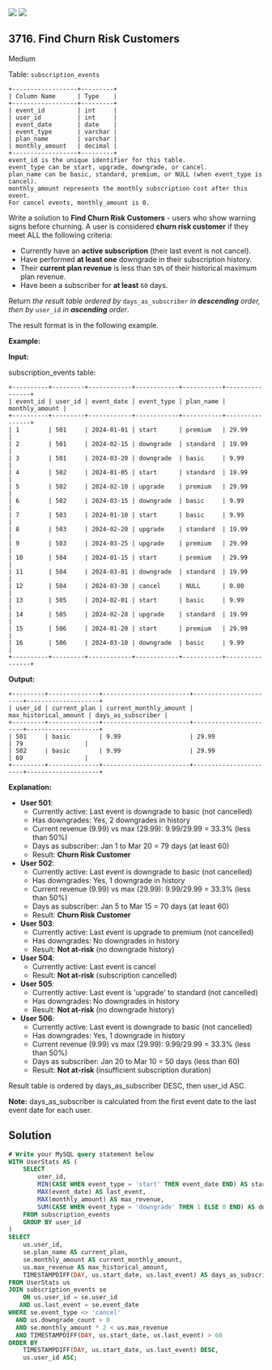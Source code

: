 [![](https://img.shields.io/github/stars/javadev/LeetCode-in-Java?label=Stars&style=flat-square)](https://github.com/javadev/LeetCode-in-Java)
[![](https://img.shields.io/github/forks/javadev/LeetCode-in-Java?label=Fork%20me%20on%20GitHub%20&style=flat-square)](https://github.com/javadev/LeetCode-in-Java/fork)

## 3716\. Find Churn Risk Customers

Medium

Table: `subscription_events`

    +------------------+---------+
    | Column Name      | Type    |
    +------------------+---------+
    | event_id         | int     |
    | user_id          | int     |
    | event_date       | date    |
    | event_type       | varchar |
    | plan_name        | varchar |
    | monthly_amount   | decimal |
    +------------------+---------+
    event_id is the unique identifier for this table.
    event_type can be start, upgrade, downgrade, or cancel.
    plan_name can be basic, standard, premium, or NULL (when event_type is cancel).
    monthly_amount represents the monthly subscription cost after this event.
    For cancel events, monthly_amount is 0. 

Write a solution to **Find Churn Risk Customers** - users who show warning signs before churning. A user is considered **churn risk customer** if they meet ALL the following criteria:

*   Currently have an **active subscription** (their last event is not cancel).
*   Have performed **at least one** downgrade in their subscription history.
*   Their **current plan revenue** is less than `50%` of their historical maximum plan revenue.
*   Have been a subscriber for **at least** `60` days.

Return _the result table ordered by_ `days_as_subscriber` _in **descending** order, then by_ `user_id` _in **ascending** order_.

The result format is in the following example.

**Example:**

**Input:**

subscription\_events table:

    +----------+---------+------------+------------+-----------+----------------+
    | event_id | user_id | event_date | event_type | plan_name | monthly_amount |
    +----------+---------+------------+------------+-----------+----------------+
    | 1        | 501     | 2024-01-01 | start      | premium   | 29.99          |
    | 2        | 501     | 2024-02-15 | downgrade  | standard  | 19.99          |
    | 3        | 501     | 2024-03-20 | downgrade  | basic     | 9.99           |
    | 4        | 502     | 2024-01-05 | start      | standard  | 19.99          |
    | 5        | 502     | 2024-02-10 | upgrade    | premium   | 29.99          |
    | 6        | 502     | 2024-03-15 | downgrade  | basic     | 9.99           |
    | 7        | 503     | 2024-01-10 | start      | basic     | 9.99           |
    | 8        | 503     | 2024-02-20 | upgrade    | standard  | 19.99          |
    | 9        | 503     | 2024-03-25 | upgrade    | premium   | 29.99          |
    | 10       | 504     | 2024-01-15 | start      | premium   | 29.99          |
    | 11       | 504     | 2024-03-01 | downgrade  | standard  | 19.99          |
    | 12       | 504     | 2024-03-30 | cancel     | NULL      | 0.00           |
    | 13       | 505     | 2024-02-01 | start      | basic     | 9.99           |
    | 14       | 505     | 2024-02-28 | upgrade    | standard  | 19.99          |
    | 15       | 506     | 2024-01-20 | start      | premium   | 29.99          |
    | 16       | 506     | 2024-03-10 | downgrade  | basic     | 9.99           |
    +----------+---------+------------+------------+-----------+----------------+

**Output:**

    +---------+--------------+------------------------+-----------------------+--------------------+
    | user_id | current_plan | current_monthly_amount | max_historical_amount | days_as_subscriber |
    +---------+--------------+------------------------+-----------------------+--------------------+
    | 501     | basic        | 9.99                   | 29.99                 | 79                 |
    | 502     | basic        | 9.99                   | 29.99                 | 69                 |
    +---------+--------------+------------------------+-----------------------+--------------------+

**Explanation:**

*   **User 501**:
    *   Currently active: Last event is downgrade to basic (not cancelled)
    *   Has downgrades: Yes, 2 downgrades in history
    *   Current revenue (9.99) vs max (29.99): 9.99/29.99 = 33.3% (less than 50%)
    *   Days as subscriber: Jan 1 to Mar 20 = 79 days (at least 60)
    *   Result: **Churn Risk Customer**
*   **User 502**:
    *   Currently active: Last event is downgrade to basic (not cancelled)
    *   Has downgrades: Yes, 1 downgrade in history
    *   Current revenue (9.99) vs max (29.99): 9.99/29.99 = 33.3% (less than 50%)
    *   Days as subscriber: Jan 5 to Mar 15 = 70 days (at least 60)
    *   Result: **Churn Risk Customer**
*   **User 503**:
    *   Currently active: Last event is upgrade to premium (not cancelled)
    *   Has downgrades: No downgrades in history
    *   Result: **Not at-risk** (no downgrade history)
*   **User 504**:
    *   Currently active: Last event is cancel
    *   Result: **Not at-risk** (subscription cancelled)
*   **User 505**:
    *   Currently active: Last event is 'upgrade' to standard (not cancelled)
    *   Has downgrades: No downgrades in history
    *   Result: **Not at-risk** (no downgrade history)
*   **User 506**:
    *   Currently active: Last event is downgrade to basic (not cancelled)
    *   Has downgrades: Yes, 1 downgrade in history
    *   Current revenue (9.99) vs max (29.99): 9.99/29.99 = 33.3% (less than 50%)
    *   Days as subscriber: Jan 20 to Mar 10 = 50 days (less than 60)
    *   Result: **Not at-risk** (insufficient subscription duration)

Result table is ordered by days\_as\_subscriber DESC, then user\_id ASC.

**Note:** days\_as\_subscriber is calculated from the first event date to the last event date for each user.

## Solution

```sql
# Write your MySQL query statement below
WITH UserStats AS (
    SELECT 
        user_id, 
        MIN(CASE WHEN event_type = 'start' THEN event_date END) AS start_date,
        MAX(event_date) AS last_event,
        MAX(monthly_amount) AS max_revenue,
        SUM(CASE WHEN event_type = 'downgrade' THEN 1 ELSE 0 END) AS downgrade_count
    FROM subscription_events
    GROUP BY user_id
)
SELECT
    us.user_id,
    se.plan_name AS current_plan,
    se.monthly_amount AS current_monthly_amount,
    us.max_revenue AS max_historical_amount,
    TIMESTAMPDIFF(DAY, us.start_date, us.last_event) AS days_as_subscriber
FROM UserStats us
JOIN subscription_events se
    ON us.user_id = se.user_id
   AND us.last_event = se.event_date
WHERE se.event_type <> 'cancel'
  AND us.downgrade_count > 0
  AND se.monthly_amount * 2 < us.max_revenue
  AND TIMESTAMPDIFF(DAY, us.start_date, us.last_event) > 60
ORDER BY
    TIMESTAMPDIFF(DAY, us.start_date, us.last_event) DESC,
    us.user_id ASC;
```